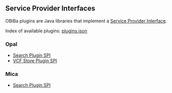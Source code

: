 ## Service Provider Interfaces

OBiBa plugins are Java libraries that implement a [Service Provider Interface](https://docs.oracle.com/javase/tutorial/sound/SPI-intro.html).

Index of available plugins: [plugins.json](plugins.json)

### Opal

* [Search Plugin SPI](https://github.com/obiba/opal/tree/master/opal-spi/src/main/java/org/obiba/opal/spi/search)
* [VCF Store Plugin SPI](https://github.com/obiba/opal/tree/master/opal-spi/src/main/java/org/obiba/opal/spi/vcf)

### Mica

* [Search Plugin SPI](https://github.com/obiba/mica2/tree/master/mica-spi/src/main/java/org/obiba/mica/spi/search)
